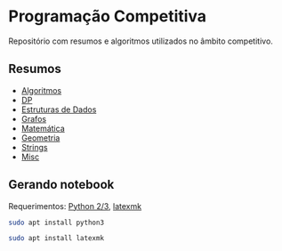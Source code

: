 # Programação Competitiva

Repositório com resumos e algoritmos utilizados no âmbito competitivo.

Resumos
------------

- [Algoritmos](C++/Algoritmos/)
- [DP](C++/DP/)
- [Estruturas de Dados](C++/ED/)
- [Grafos](C++/Grafos/)
- [Matemática](C++/Math/)
- [Geometria](C++/Geometria/)
- [Strings](C++/Strings/)
- [Misc](C++/Misc)

Gerando notebook
----------------------

Requerimentos: [Python 2/3](https://www.python.org/), [latexmk](https://www.ctan.org/pkg/latexmk/)

```bash
sudo apt install python3
```

```bash
sudo apt install latexmk
```
